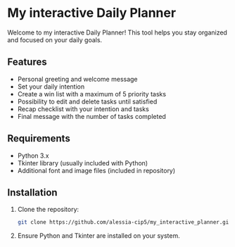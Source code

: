 # My interactive Daily Planner

Welcome to my interactive Daily Planner! This tool helps you stay organized and focused on your daily goals.

## Features
- Personal greeting and welcome message
- Set your daily intention
- Create a win list with a maximum of 5 priority tasks
- Possibility to edit and delete tasks until satisfied
- Recap checklist with your intention and tasks
- Final message with the number of tasks completed

## Requirements
- Python 3.x
- Tkinter library (usually included with Python)
- Additional font and image files (included in repository)

## Installation
1. Clone the repository:
   ```bash
   git clone https://github.com/alessia-cip5/my_interactive_planner.git
2. Ensure Python and Tkinter are installed on your system.
